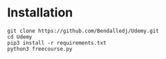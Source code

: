 # Installation
```
git clone https://github.com/Bendalledj/Udemy.git
cd Udemy
pip3 install -r requirements.txt 
python3 freecourse.py

```
